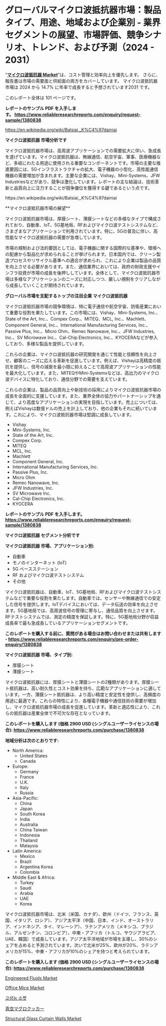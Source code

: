<p><h1>グローバルマイクロ波抵抗器市場：製品タイプ、用途、地域および企業別 - 業界セグメントの展望、市場評価、競争シナリオ、トレンド、および予測（2024 - 2031）</h1></p><p>&ldquo;<strong><a href="https://www.reliableresearchreports.com/microwave-resistor-r1380838">マイクロ波抵抗器 Market</a></strong>&rdquo;は、コスト管理と効率向上を優先します。 さらに、報告書は市場の需要面と供給面の両方をカバーしています。 マイクロ波抵抗器 市場は 2024 から 14.7% に年率で成長すると予想されています2031 です。</p>
<p>このレポート全体は 101 ページです。</p>
<p><strong>レポートのサンプル PDF を入手します。&nbsp;<a href="https://www.reliableresearchreports.com/enquiry/request-sample/1380838">https://www.reliableresearchreports.com/enquiry/request-sample/1380838</a></strong></p>
<p><a href="https://en.wikipedia.org/wiki/Balsiai,_K%C4%97dainiai">https://en.wikipedia.org/wiki/Balsiai,_K%C4%97dainiai</a></p>
<p><strong>マイクロ波抵抗器 市場分析です</strong></p>
<p><p>マイクロ波抵抗器市場は、高周波アプリケーションでの需要拡大に伴い、急成長を遂げています。マイクロ波抵抗器は、無線通信、航空宇宙、軍事、医療機器など、多岐にわたる用途に使用される重要なコンポーネントです。市場の主要な推進要因には、5Gインフラストラクチャの拡大、電子機器の小型化、高性能通信機器の需要増加が含まれます。主要な企業には、Vishay、Mini-Systems、JFW Industriesなどがあり、競争は激化しています。レポートの主な結論は、技術革新と品質向上に注力することが競争優位を獲得する鍵であるという点です。</p></p>
<p>https://en.wikipedia.org/wiki/Balsiai,_K%C4%97dainiai</p>
<p><p>**マイクロ波抵抗器市場の展望**</p><p>マイクロ波抵抗器市場は、厚膜シート、薄膜シートなどの多様なタイプで構成されており、自動車、IoT、5G基地局、RFおよびマイクロ波テストシステムなど、さまざまなアプリケーションで利用されています。特に、5Gの普及に伴い、高性能なマイクロ波抵抗器の需要が急増しています。 </p><p>市場の規制および法的要因としては、電子機器に関する国際的な基準や、環境への配慮から製品化が求められることが挙げられます。日本国内では、クリーン製造プロセスやリサイクル基準への適合が求められ、これにより企業は製品の品質を向上させる必要があります。また、通信業界においては、政府の財政支援やインフラ投資が市場の成長を後押ししています。全体として、マイクロ波抵抗器市場は多様なアプリケーションのニーズに対応しつつ、厳しい規制をクリアしながら成長していくことが期待されています。</p></p>
<p><strong>グローバル市場を支配するトップの注目企業 マイクロ波抵抗器</strong></p>
<p><p>マイクロ波抵抗器市場の競争環境は、特に電子通信や航空宇宙、防衛産業において重要な役割を果たしています。この市場には、Vishay、Mini-Systems, Inc.、State of the Art, Inc.、Compex Corp.、MITEQ、MCL, Inc.、Machlett、Component General, Inc.、International Manufacturing Services, Inc.、Passive Plus, Inc.、Micro Ohm、Remec Nanowave, Inc.、JFW Industries, Inc.、SV Microwave Inc.、Cal-Chip Electronics, Inc.、KYOCERAなどが参入しており、多様な製品を提供しています。</p><p>これらの企業は、マイクロ波抵抗器の研究開発を通じて性能と信頼性を向上させ、顧客のニーズに応える革新を促進しています。例えば、Vishayは高精度の抵抗を提供し、信号の減衰を最小限に抑えることで高周波アプリケーションの性能を最大化しています。また、MITEQやMini-Systemsなどは、高出力のマイクロ波デバイスに特化しており、通信分野での需要を支えています。</p><p>これらの企業は、製品の品質向上や新技術の採用によりマイクロ波抵抗器市場の成長を全面的に支援しています。また、業界全体の協力やパートナーシップを通じて、より高度なアプリケーションの実現を目指しています。売上については、例えばVishayは数億ドルの売上を計上しており、他の企業もそれに続いています。これにより、マイクロ波抵抗器市場は堅調に成長しています。</p></p>
<p><ul><li>Vishay</li><li>Mini-Systems, Inc.</li><li>State of the Art, Inc.</li><li>Compex Corp.</li><li>MITEQ</li><li>MCL, Inc.</li><li>Machlett</li><li>Component General, Inc.</li><li>International Manufacturing Services, Inc.</li><li>Passive Plus, Inc.</li><li>Micro Ohm</li><li>Remec Nanowave, Inc.</li><li>JFW Industries, Inc.</li><li>SV Microwave Inc.</li><li>Cal-Chip Electronics, Inc.</li><li>KYOCERA</li></ul></p>
<p><strong>レポートのサンプル PDF を入手します。 <a href="https://www.reliableresearchreports.com/enquiry/request-sample/1380838">https://www.reliableresearchreports.com/enquiry/request-sample/1380838</a></strong></p>
<p><strong>マイクロ波抵抗器 セグメント分析です</strong></p>
<p><strong>マイクロ波抵抗器 市場、アプリケーション別:</strong></p>
<p><ul><li>自動車</li><li>モノのインターネット (IoT)</li><li>5G ベースステーション</li><li>RF およびマイクロ波テストシステム</li><li>その他</li></ul></p>
<p><p>マイクロ波抵抗器は、自動車、IoT、5G基地局、RFおよびマイクロ波テストシステムなどで重要な役割を果たします。自動車では、センサーや無線通信での安定した信号を提供します。IoTデバイスにおいては、データ伝送の効率を向上させます。5G基地局では、高周波信号の管理に寄与し、通信品質を向上させます。RFテストシステムでは、測定の精度を保証します。特に、5G基地局分野が収益成長率で最も急成長しているアプリケーションセグメントです。</p></p>
<p><strong>このレポートを購入する前に、質問がある場合はお問い合わせまたは共有します - <a href="https://www.reliableresearchreports.com/enquiry/pre-order-enquiry/1380838">https://www.reliableresearchreports.com/enquiry/pre-order-enquiry/1380838</a></strong></p>
<p><strong>マイクロ波抵抗器 市場、タイプ別:</strong></p>
<p><ul><li>厚膜シート</li><li>薄膜シート</li></ul></p>
<p><p>マイクロ波抵抗器には、厚膜シートと薄膜シートの2種類があります。厚膜シート抵抗器は、高い耐久性とコスト効果を持ち、広範なアプリケーションに適しています。一方、薄膜シート抵抗器は、より高い精度と安定性を提供し、高頻度の用途に最適です。これらの特性により、各種電子機器や通信技術の需要が増加し、マイクロ波抵抗器市場の成長を促進しています。革新と適応性により、これらの抵抗器は産業全体で不可欠な存在となっています。</p></p>
<p><strong>このレポートを購入します (価格 2900 USD (シングルユーザーライセンスの場合): <a href="https://www.reliableresearchreports.com/purchase/1380838">https://www.reliableresearchreports.com/purchase/1380838</a></strong></p>
<p><strong>地域分析は次のとおりです:</strong></p>
<p><ul>
    <li>
        North America:
        <ul>
            <li>United States</li>
            <li>Canada</li>
        </ul>
    </li>
    <li>
        Europe:
        <ul>
            <li>Germany</li>
            <li>France</li>
            <li>U.K.</li>
            <li>Italy</li>
            <li>Russia</li>
        </ul>
    </li>
    <li>
        Asia-Pacific:
        <ul>
            <li>China</li>
            <li>Japan</li>
            <li>South Korea</li>
            <li>India</li>
            <li>Australia</li>
            <li>China Taiwan</li>
            <li>Indonesia</li>
            <li>Thailand</li>
            <li>Malaysia</li>
        </ul>
    </li>
    <li>
        Latin America:
        <ul>
            <li>Mexico</li>
            <li>Brazil</li>
            <li>Argentina Korea</li>
            <li>Colombia</li>
        </ul>
    </li>
    <li>
        Middle East & Africa:
        <ul>
            <li>Turkey</li>
            <li>Saudi</li>
            <li>Arabia</li>
            <li>UAE</li>
            <li>Korea</li>
        </ul>
    </li>
    </ul></p>
<p><p>マイクロ波抵抗器市場は、北米（米国、カナダ）、欧州（ドイツ、フランス、英国、イタリア、ロシア）、アジア太平洋（中国、日本、インド、オーストラリア、インドネシア、タイ、マレーシア）、ラテンアメリカ（メキシコ、ブラジル、アルゼンチン、コロンビア）、中東・アフリカ（トルコ、サウジアラビア、UAE、韓国）で成長しています。アジア太平洋地域が市場を主導し、30%のシェアを占めると予測されています。次いで北米が25%、欧州が20%、ラテンアメリカが15%、中東・アフリカが10%のシェアを持つと考えられています。</p></p>
<p><strong>このレポートを購入します (価格 2900 USD (シングルユーザーライセンスの場合): <a href="https://www.reliableresearchreports.com/purchase/1380838">https://www.reliableresearchreports.com/purchase/1380838</a></strong></p>
<p><p><a href="https://issuu.com/reportprime-2/docs/engineered-fluids-market-size-2030._a5e1f0f64aa5aa">Engineered Fluids Market</a></p><p><a href="https://www.linkedin.com/pulse/global-office-mice-market-opportunities-forecast-period-32oye?trackingId=QhTMU9BxTTeJtFNS3N%2FvYQ%3D%3D">Office Mice Market</a></p><p><a href="https://medium.com/@mistybarton1943/high-power-socket-market-%EC%9D%98-%EA%B8%80%EB%A1%9C%EB%B2%8C-%EC%8B%9C%EC%9E%A5-%EA%B0%9C%EC%9A%94%EB%8A%94-%EC%A0%84-%EC%84%B8%EA%B3%84-%EB%B0%8F-%EC%A3%BC%EC%9A%94-%EC%8B%9C%EC%9E%A5%EC%9D%98-%EC%82%B0%EC%97%85%EC%97%90-%EC%98%81%ED%96%A5%EC%9D%84-%EB%AF%B8%EC%B9%98%EB%8A%94-%EC%A3%BC%EC%9A%94-%ED%8A%B8%EB%A0%8C%EB%93%9C%EC%97%90-%EB%8C%80%ED%95%9C-%EB%8F%85%ED%8A%B9%ED%95%9C-%EA%B4%80%EC%A0%90%EC%9D%84-%EC%A0%9C%EA%B3%B5%ED%95%A9%EB%8B%88%EB%8B%A4-656bbfe76e93">고성능 소켓</a></p><p><a href="https://medium.com/@mandysw5k1a/vacuum-tuna-cooker-market-%E3%81%AE%E3%82%B0%E3%83%AD%E3%83%BC%E3%83%90%E3%83%AB%E5%B8%82%E5%A0%B4%E6%A6%82%E8%A6%81%E3%81%AF-%E4%B8%96%E7%95%8C%E3%81%8A%E3%82%88%E3%81%B3%E4%B8%BB%E8%A6%81%E5%B8%82%E5%A0%B4%E3%81%AB%E3%81%8A%E3%81%91%E3%82%8B%E6%A5%AD%E7%95%8C%E3%81%AB%E5%BD%B1%E9%9F%BF%E3%82%92%E4%B8%8E%E3%81%88%E3%82%8B%E4%B8%BB%E8%A6%81%E3%81%AA%E3%83%88%E3%83%AC%E3%83%B3%E3%83%89%E3%81%AB%E3%81%A4%E3%81%84%E3%81%A6-%E7%8B%AC%E8%87%AA%E3%81%AE%E8%A6%96%E7%82%B9%E3%82%92%E6%8F%90%E4%BE%9B%E3%81%97%E3%81%BE%E3%81%99-f587029374ed">真空マグロクッカー</a></p><p><a href="https://issuu.com/reportprime-2/docs/structural-glass-curtain-walls-mark_2eb9de96b05442">Structural Glass Curtain Walls Market</a></p></p>